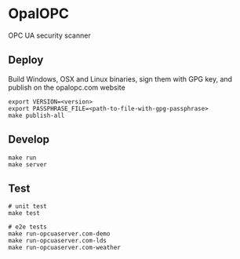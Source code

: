 # OpalOPC

OPC UA security scanner

## Deploy

Build Windows, OSX and Linux binaries, sign them with GPG key, and publish on the opalopc.com website

```
export VERSION=<version>
export PASSPHRASE_FILE=<path-to-file-with-gpg-passphrase>
make publish-all
```

## Develop
```
make run
make server
```

## Test

```
# unit test
make test

# e2e tests
make run-opcuaserver.com-demo
make run-opcuaserver.com-lds
make run-opcuaserver.com-weather
```

